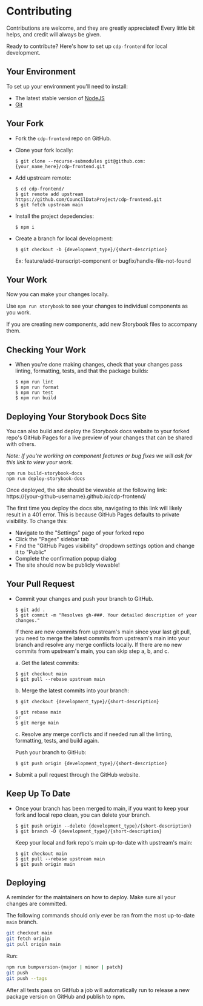 # Contributing

Contributions are welcome, and they are greatly appreciated! Every little bit
helps, and credit will always be given.

Ready to contribute? Here's how to set up `cdp-frontend` for local development.

## Your Environment

To set up your environment you'll need to install:

- The latest stable version of [NodeJS](https://nodejs.org/en/download/) 
- [Git](https://git-scm.com/book/en/v2/Getting-Started-Installing-Git)

## Your Fork

- Fork the `cdp-frontend` repo on GitHub.

- Clone your fork locally:
    ```
    $ git clone --recurse-submodules git@github.com:{your_name_here}/cdp-frontend.git
    ```

- Add upstream remote:
    ```
    $ cd cdp-frontend/
    $ git remote add upstream https://github.com/CouncilDataProject/cdp-frontend.git
    $ git fetch upstream main
    ```

- Install the project depedencies:
    ```
    $ npm i
    ```

- Create a branch for local development:
    ```
    $ git checkout -b {development_type}/{short-description}
    ```
    Ex: feature/add-transcript-component or bugfix/handle-file-not-found<br>

## Your Work

Now you can make your changes locally.

Use `npm run storybook` to see your changes to individual components as you work. 

If you are creating new components, add new Storybook files to accompany them.

## Checking Your Work

- When you're done making changes, check that your changes pass linting, formatting,
tests, and that the package builds:
    ```
    $ npm run lint
    $ npm run format
    $ npm run test
    $ npm run build
    ```

## Deploying Your Storybook Docs Site

You can also build and deploy the Storybook docs website to your forked repo's GitHub Pages for a live preview of your changes that can be shared with others.

_Note: If you're working on component features or bug fixes we will ask for this link to view your work._

```
npm run build-storybook-docs
npm run deploy-storybook-docs
```

Once deployed, the site should be viewable at the following link: https://{your-github-username}.github.io/cdp-frontend/

The first time you deploy the docs site, navigating to this link will likely result in a 401 error. This is because GitHub Pages defaults to private visibility. To change this:

-   Navigate to the "Settings" page of your forked repo
-   Click the "Pages" sidebar tab
-   Find the "GitHub Pages visibility" dropdown settings option and change it to "Public"
-   Complete the confirmation popup dialog
-   The site should now be publicly viewable!

## Your Pull Request

- Commit your changes and push your branch to GitHub.
    ```
    $ git add .
    $ git commit -m "Resolves gh-###. Your detailed description of your changes."
    ```
    If there are new commits from upstream's main since your last git pull, you need
    to merge the latest commits from upstream's main into your branch and resolve any
    merge conflicts locally. If there are no new commits from upstream's main, you
    can skip step a, b, and c.

    a. Get the latest commits:
    ```
    $ git checkout main
    $ git pull --rebase upstream main
    ```

    b. Merge the latest commits into your branch:
    ```
    $ git checkout {development_type}/{short-description}

    $ git rebase main
    or
    $ git merge main
    ```

    c. Resolve any merge conflicts and if needed run all the linting, formatting,
    tests, and build again.

    Push your branch to GitHub:
    ```
    $ git push origin {development_type}/{short-description}
    ```


- Submit a pull request through the GitHub website.

## Keep Up To Date

- Once your branch has been merged to main, if you want to keep your fork and local
repo clean, you can delete your branch.
    ```
    $ git push origin --delete {development_type}/{short-description}
    $ git branch -D {development_type}/{short-description}
    ```

    Keep your local and fork repo's main up-to-date with upstream's main:
    ```
    $ git checkout main
    $ git pull --rebase upstream main
    $ git push origin main
    ```

## Deploying

A reminder for the maintainers on how to deploy.
Make sure all your changes are committed.

The following commands should only ever be ran from the most up-to-date `main` branch.

```bash
git checkout main
git fetch origin
git pull origin main
```

Run:

```bash
npm run bumpversion-{major | minor | patch}
git push
git push --tags
```

After all tests pass on GitHub a job will automatically run to
release a new package version on GitHub and publish to npm.
